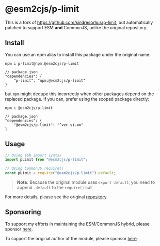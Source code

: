 # @esm2cjs/p-limit

This is a fork of https://github.com/sindresorhus/p-limit, but automatically patched to support ESM **and** CommonJS, unlike the original repository.

## Install

You can use an npm alias to install this package under the original name:

```
npm i p-limit@npm:@esm2cjs/p-limit
```

```jsonc
// package.json
"dependencies": {
    "p-limit": "npm:@esm2cjs/p-limit"
}
```

but `npm` might dedupe this incorrectly when other packages depend on the replaced package. If you can, prefer using the scoped package directly:

```
npm i @esm2cjs/p-limit
```

```jsonc
// package.json
"dependencies": {
    "@esm2cjs/p-limit": "^ver.si.on"
}
```

## Usage

```js
// Using ESM import syntax
import pLimit from "@esm2cjs/p-limit";

// Using CommonJS require()
const pLimit = require("@esm2cjs/p-limit").default;
```

> **Note:**
> Because the original module uses `export default`, you need to append `.default` to the `require()` call.

For more details, please see the original [repository](https://github.com/sindresorhus/p-limit).

## Sponsoring

To support my efforts in maintaining the ESM/CommonJS hybrid, please sponsor [here](https://github.com/sponsors/AlCalzone).

To support the original author of the module, please sponsor [here](https://github.com/sindresorhus/p-limit).
